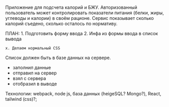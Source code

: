 Приложение для подсчета калорий и БЖУ.
Авторизованный пользователь может контролировать показатели питания (белки, жиры, углеводы и калории) в своём рационе. Сервис показывает сколько калорий съедено, сколько осталось по нормативу.


ПЛАН:
    1. Подготовить форму ввода
    2. Инфа из формы ввода в список вывода

    х. Делаем нормальный CSS



Список должен быть в базе данных на сервере.
- заполнил данные
- отправил на сервер
- взял с сервера
- отобразил в выводе


Технологии:
webpack,
node js,
база данных (heigeSQL? Mongo?),
React,
tailwind (css)?;